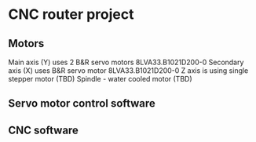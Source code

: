 # CNC router project

## Motors
Main axis (Y) uses 2 B&R servo motors 8LVA33.B1021D200-0
Secondary axis (X) uses B&R servo motor 8LVA33.B1021D200-0
Z axis is using single stepper motor (TBD)
Spindle - water cooled motor (TBD)

## Servo motor control software

## CNC software

